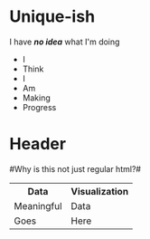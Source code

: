 # Unique-ish
I have ***no idea*** what I'm doing
<ul>
<li>I</li>
<li>Think</li>
<li>I</li>
<li>Am</li>
<li>Making</li>
<li>Progress</li></ul>
<h1>Header</h1>
#Why is this not just regular html?#
<table><tr>
<th>Data</th>
<th>Visualization</th></tr>
<tr><td>Meaningful</td>
<td>Data</td></tr>
<tr><td>Goes</td>
<td>Here</td></tr></table>
<!-- Do comments work? -->
